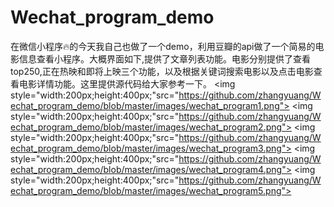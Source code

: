 # Wechat_program_demo
在微信小程序🔥的今天我自己也做了一个demo，利用豆瓣的api做了一个简易的电影信息查看小程序。大概界面如下,提供了文章列表功能。电影分别提供了查看top250,正在热映和即将上映三个功能，以及根据关键词搜索电影以及点击电影查看电影详情功能。这里提供源代码给大家参考一下。
<img style="width:200px;height:400px;"src="https://github.com/zhangyuang/Wechat_program_demo/blob/master/images/wechat_program1.png">
<img style="width:200px;height:400px;"src="https://github.com/zhangyuang/Wechat_program_demo/blob/master/images/wechat_program2.png">
<img style="width:200px;height:400px;"src="https://github.com/zhangyuang/Wechat_program_demo/blob/master/images/wechat_program3.png">
<img style="width:200px;height:400px;"src="https://github.com/zhangyuang/Wechat_program_demo/blob/master/images/wechat_program4.png">
<img style="width:200px;height:400px;"src="https://github.com/zhangyuang/Wechat_program_demo/blob/master/images/wechat_program5.png">
